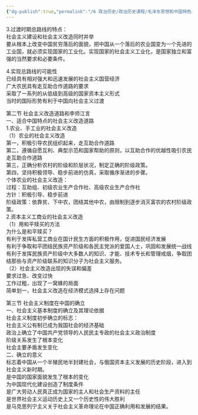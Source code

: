 ```yaml
---
{"dg-publish":true,"permalink":"/6 政治历史/政治历史课程/毛泽东思想和中国特色社会主义理论体系概论/20201026第三章第一节/","title":"20201026第三章第一节"}
---
```



3.过渡时期总路线的特点：  
社会主义建设和社会主义改造同时并举  
要从根本上改变中国贫穷落后的面貌，把中国从一个落后的农业国变为一个先进的工业国，就必须实现国家的工业化。实现国家的社会主义工业化，是国家独立和富强的当然要求和必要条件。

4.实现总路线的可能性  
已经具有相对强大和迅速发展的社会主义国营经济  
广大农民具有走互助合作道路的要求  
采取了一系列的从低级到高级的国家资本主义形式  
当时的国际形势有利于中国向社会主义过渡

第二节 社会主义改造道路和李师江言  
一、适合中国特点的社会主义改造道路  
1.农业、手工业的社会主义改造  
（1）农业的社会主义改造  
第一，积极引导农民组织起来，走互助合作道路  
第二，遵循自愿互利、典型示范和国家帮助的原则，以互助合作的优越性吸引农民走互助合作道路  
第三，正确分析农村的阶级和阶层状况，制定正确的阶级政策。  
第四，坚持积极领导、稳步前进的仿真，采取循序渐进的步骤。  
个体农业的社会主义改造：  
过程：互助组、初级农业生产合作社、高级农业生产合作社  
方针：积极引导、稳步前进  
阶级政策：依靠贫、下中农，团结其他中农，由限制到逐步消灭富农的农村阶级政策。  
2.资本主义工商业的社会主义改造  
（1）用和平赎买的方法  
为什么是和平赎买？  
有利于发挥私营工商业在国计民生方面的积极作用，促进国民经济发展  
有利于争取和平团结民族资产阶级和各民主党派的爱国人士，巩固和发展统一战线  
有利于发挥民族资产阶级中大多数人的知识、才能、技术专长和管理戒烟，争取团结那些与资产阶级联系的知识分子为社会主义服务。  
（2）社会主义改造出现的失误和偏差  
要求过急、改变过快  
工作过粗，出现了一窝蜂的局面  
简单划一，社会主义改造在经济模式选择上存在问题

第三节 社会主义制度在中国的确立  
一、社会主义基本制度的确立及其理论依据  
社会主义制度初步确立的标志：  
社会主义公有制已成为我国社会的经济基础  
政治上确立了中国共产党领导的人民民主专政的社会主义政治制度  
阶级关系发生了根本变化  
社会主要矛盾发生变化  
二、确立的意义  
标志着中国从一个半殖民地半封建社会，与俄国资本主义发展的历史阶段，进入到社会主义新时期。  
是中国的国家面貌发生了根本的变化  
为中国现代化建设创造了制度条件  
是广大劳动人民真正成为国家的主人和社会生产资料的主任  
是世界社会主义运动历史上又一个历史性的伟大胜利  
是马克思列宁主义关于社会主义革命理论在中国正确利用和发展的结果。
